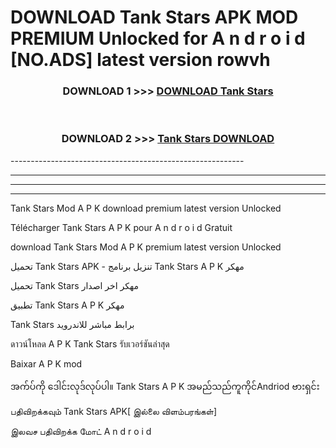 # DOWNLOAD Tank Stars  APK MOD PREMIUM Unlocked for A n d r o i d [NO.ADS] latest version rowvh 



<div align="center">

<h3>DOWNLOAD 1 >>> <a href="https://getmod2.web.app/?judul=Tank Stars ">DOWNLOAD Tank Stars </a></h3><br>

<h3>DOWNLOAD 2 >>> <a href="https://getmod2.web.app/?judul=Tank Stars ">Tank Stars  DOWNLOAD </a></h3>

</div>
----------------------------------------------------------

----------------------------------------------------------

----------------------------------------------------------

----------------------------------------------------------

Tank Stars  Mod A P K download premium latest version Unlocked

Télécharger Tank Stars  A P K pour A n d r o i d Gratuit

download Tank Stars  Mod A P K premium latest version Unlocked

تحميل Tank Stars  APK - تنزيل برنامج Tank Stars  A P K مهكر

تحميل Tank Stars  مهكر اخر اصدار

تطبيق Tank Stars  A P K مهكر

Tank Stars  برابط مباشر للاندرويد

ดาวน์โหลด A P K Tank Stars  รับเวอร์ชันล่าสุด

Baixar A P K mod

အက်ပ်ကို ဒေါင်းလုဒ်လုပ်ပါ။ Tank Stars  A P K အမည်သည်ကူကိုင်Andriod ဗားရှင်း

பதிவிறக்கவும் Tank Stars  APK[ இல்லை விளம்பரங்கள்] 
 
இலவச பதிவிறக்க மோட் A n d r o i d



